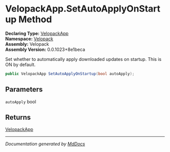 ﻿<!--  
  <auto-generated>   
    The contents of this file were generated by a tool.  
    Changes to this file may be list if the file is regenerated  
  </auto-generated>   
-->

# VelopackApp.SetAutoApplyOnStartup Method

**Declaring Type:** [VelopackApp](../index.md)  
**Namespace:** [Velopack](../../index.md)  
**Assembly:** Velopack  
**Assembly Version:** 0.0.1023+8e1beca

Set whether to automatically apply downloaded updates on startup. This is ON by default.

```csharp
public VelopackApp SetAutoApplyOnStartup(bool autoApply);
```

## Parameters

`autoApply`  bool

## Returns

[VelopackApp](../index.md)

___

*Documentation generated by [MdDocs](https://github.com/ap0llo/mddocs)*
